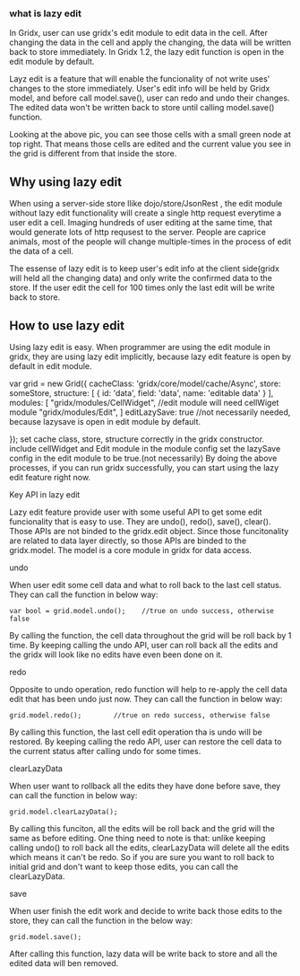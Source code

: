 ### what is lazy edit

In Gridx, user can use gridx's edit module to edit data in the cell. After changing the data in the cell and apply the changing, the data will be written back to store immediately. In Gridx 1.2, the lazy edit function is open in the edit module by default.  

Layz edit is a feature that will enable the funcionality of not write uses' changes to the store immediately. User's edit info will be held by Gridx model, and before call model.save(), user can redo and undo their changes. The edited data won't be written back to store until calling model.save() function.




Looking at the above pic, you can see those cells with a small green node at top right. That means those cells are edited and the current value you see in the grid is different from that inside the store. 

## Why using lazy edit

When using a server-side store llike dojo/store/JsonRest , the edit module without lazy edit functionality will create a single http request everytime a user edit a cell. Imaging hundreds of user editing at the same time, that would generate lots of http requsest to the server. People are caprice animals, most of the people will change multiple-times in the process of edit the data of a cell.

The essense of lazy edit is to keep user's edit info at the client side(gridx will held all the changing data) and  only write the confirmed data to the store. If the user edit the cell for 100 times only the last edit will be write back to store.

## How to use lazy edit

Using lazy edit is easy. When programmer are using the edit module in gridx, they are using lazy edit implicitly, because lazy edit feature is open by default in edit module.

var grid = new Grid({
    cacheClass: 'gridx/core/model/cache/Async',
    store: someStore,
    structure: [
        { id: 'data', field: 'data', name: 'editable data' }
    ],
    modules: [
        "gridx/modules/CellWidget",    //edit module will need cellWiget module 
        "gridx/modules/Edit",
    ]
    editLazySave: true                //not necessarily needed, because lazysave is open in edit module by default.

});
set cache class, store, structure  correctly in the gridx constructor.
include cellWidget and Edit module in the module config
set the lazySave config in the edit module to be true.(not necessarily)
By doing the above processes, if you can run gridx successfully, you can start using the lazy edit feature right now.


Key API in lazy edit

Lazy edit feature provide user with some useful API to get some edit funcionality that is easy to use. They are undo(), redo(), save(), clear(). Those APIs are not binded to the gridx.edit object. Since those funcitonality are related to data layer directly, so those APIs are binded to the gridx.model. The model is a core module in gridx for data access.

undo

When user edit some cell data and what to roll back to the last cell status. They can call the function in below way:

    var bool = grid.model.undo();    //true on undo success, otherwise false

By calling the function, the cell data throughout the grid will be roll back by 1 time. By keeping calling the undo API, user can roll back all the edits and the gridx will look like no edits have even been done on it.

redo

Opposite to undo operation, redo function will help to  re-apply the cell data edit that has been undo just now. They can call the function in below way:

    grid.model.redo();        //true on redo success, otherwise false

By calling this function, the last cell edit operation tha is undo will be restored. By keeping calling the redo API, user can restore the cell data to the current status after calling undo for some times.

clearLazyData

When user want to rollback all the edits they have done before save, they can call the function in below way:

    grid.model.clearLazyData();

By calling this funciton, all the edits will be roll back and the grid will the same as before editing. One thing need to note is that: unlike keeping calling undo() to roll back all the edits, clearLazyData will delete all the edits which means it can't be redo. So if you are sure you want to roll back to initial grid and don't want to keep those edits, you can call the clearLazyData.

save

When user finish the edit work and decide to write back those edits to the store, they can call the function in the below way:
        
    grid.model.save();
After calling this function, lazy data will be write back to store and all the edited data will ben removed.







































